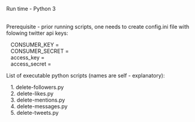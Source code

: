 Run time - Python 3<br /><br />

Prerequisite - prior running scripts, one needs to create config.ini file with folowing twitter api keys:<br/>
<p>
&nbsp&nbsp   CONSUMER_KEY    = <YOUR VALUE GENERATED BT TWITTER GOES><br/>
&nbsp&nbsp   CONSUMER_SECRET = <YOUR VALUE GENERATED BT TWITTER GOES><br/>
&nbsp&nbsp   access_key      = <YOUR VALUE GENERATED BT TWITTER GOES><br/>
&nbsp&nbsp   access_secret   = <YOUR VALUE GENERATED BT TWITTER GOES>
</p>
List of executable python scripts (names are self - explanatory):<br />
<p>
&nbsp&nbsp   1. delete-followers.py<br />
&nbsp&nbsp   2. delete-likes.py<br />
&nbsp&nbsp   3. delete-mentions.py<br />
&nbsp&nbsp   4. delete-messages.py<br />
&nbsp&nbsp   5. delete-tweets.py
</p>

